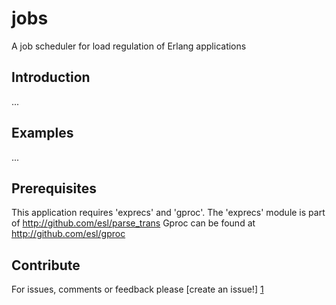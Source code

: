 jobs
====
A job scheduler for load regulation of Erlang applications

Introduction
------------
...

Examples
--------
...

Prerequisites
-------------
This application requires 'exprecs' and 'gproc'.
The 'exprecs' module is part of http://github.com/esl/parse_trans
Gproc can be found at http://github.com/esl/gproc

Contribute
----------
For issues, comments or feedback please [create an issue!] [1]

[1]: http://github.com/esl/jobs/issues "jobs issues"
